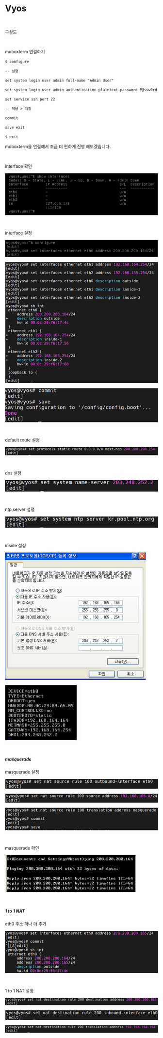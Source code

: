 # Vyos

<br>

구상도



<br>

moboxterm 연결하기

`$ configure  `

`-- 설정  `

 `set system login user admin full-name "Admin User" `

 `set system login user admin authentication plaintext-password P@ssw0rd `

 `set service ssh port 22 `

`-- 적용 > 저장  `

`commit  `

`save exit `

`$ exit`

moboxterm을 연결해서 조금 더 편하게 진행 해보겠습니다.

<br>

interface 확인

![2022-09-07-01vyos](../images/2022-09-07-Vyos/2022-09-07-01vyos.PNG)

<br>

interface 설정

![2022-09-07-02인터페이스설정s](../images/2022-09-07-Vyos/2022-09-07-02인터페이스설정s.PNG)

![2022-09-07-04인터페이스설정s](../images/2022-09-07-Vyos/2022-09-07-04인터페이스설정s.PNG)

![2022-09-07-05저장s](../images/2022-09-07-Vyos/2022-09-07-05저장s.PNG)

<br>

default route 설정

![2022-09-07-06디폴트라우트설정](../images/2022-09-07-Vyos/2022-09-07-06디폴트라우트설정.PNG)

<br>

dns 설정

![2022-09-07-07dns설정](../images/2022-09-07-Vyos/2022-09-07-07dns설정.PNG)

<br>

ntp server 설정

![2022-09-07-08ntpserver설정](../images/2022-09-07-Vyos/2022-09-07-08ntpserver설정.PNG)

<br>

inside 설정

![2022-09-07-09xp설정](../images/2022-09-07-Vyos/2022-09-07-09xp설정.PNG)

![2022-09-07-10리눅스설정](../images/2022-09-07-Vyos/2022-09-07-10리눅스설정.PNG)

<br>

##### masquerade

masquerade 설정

![2022-09-07-11마스커](../images/2022-09-07-Vyos/2022-09-07-11마스커.PNG)

![2022-09-07-12마스커](../images/2022-09-07-Vyos/2022-09-07-12마스커.PNG)

![2022-09-07-13마스커](../images/2022-09-07-Vyos/2022-09-07-13마스커.PNG)

<br>

masquerade 확인

![2022-09-07-14마스커](../images/2022-09-07-Vyos/2022-09-07-14마스커.PNG)

<br>

##### 1 to 1 NAT

eth0 주소 하나 더 추가

![2022-09-07-15eth0](../images/2022-09-07-Vyos/2022-09-07-15eth0.PNG)

<br>

1 to 1 NAT 설정

![2022-09-07-16nat0](../images/2022-09-07-Vyos/2022-09-07-16nat0.PNG)

![2022-09-07-17nat2](../images/2022-09-07-Vyos/2022-09-07-17nat2.PNG)

![2022-09-07-18nat3](../images/2022-09-07-Vyos/2022-09-07-18nat3.PNG)

<br>


